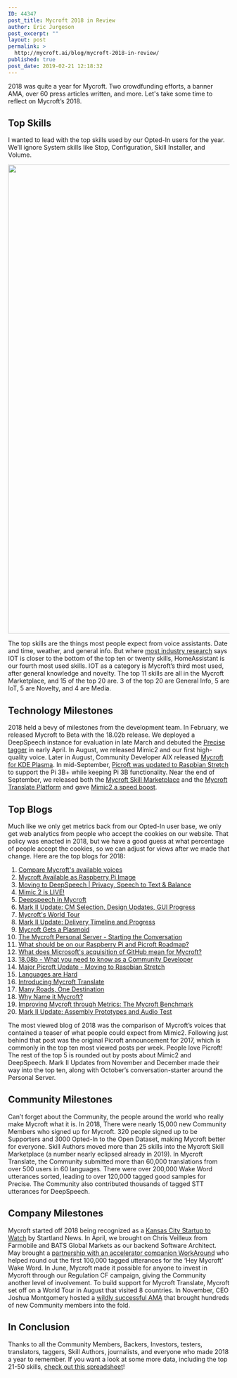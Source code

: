 ```yaml
---
ID: 44347
post_title: Mycroft 2018 in Review
author: Eric Jurgeson
post_excerpt: ""
layout: post
permalink: >
  http://mycroft.ai/blog/mycroft-2018-in-review/
published: true
post_date: 2019-02-21 12:18:32
---
```

2018 was quite a year for Mycroft. Two crowdfunding efforts, a banner AMA, over 60 press articles written, and more. Let's take some time to reflect on Mycroft’s 2018.
<h2>Top Skills</h2>
I wanted to lead with the top skills used by our Opted-In users for the year. We’ll ignore System skills like Stop, Configuration, Skill Installer, and Volume.

<span style="font-weight: 400;"><a href="https://mycroft.ai/wp-content/uploads/2019/02/Top20Skills_HORIZ.png"><img class="alignnone size-full wp-image-44354" src="https://mycroft.ai/wp-content/uploads/2019/02/Top20Skills_HORIZ.png" alt="" width="1357" height="1067" /></a></span>

<span style="font-weight: 400;">The top skills are the things most people expect from voice assistants. Date and time, weather, and general info. But where <a href="https://voicebot.ai/2018/03/21/data-breakdown-consumers-use-smart-speakers-today/" target="_blank" rel="noopener">most industry research</a> says IOT is closer to the bottom of the top ten or twenty skills, HomeAssistant is our fourth most used skills. IOT as a category is Mycroft’s third most used, after general knowledge and novelty. The top 11 skills are all in the Mycroft Marketplace, and 15 of the top 20 are. 3 of the top 20 are General Info, 5 are IoT, 5 are Novelty, and 4 are Media.</span>
<h2>Technology Milestones</h2>
2018 held a bevy of milestones from the development team. In February, we released Mycroft to Beta with the 18.02b release. We deployed a DeepSpeech instance for evaluation in late March and debuted the <a href="https://home.mycroft.ai/#/precise" target="_blank" rel="noopener">Precise tagger</a> in early April. In August, we released Mimic2 and our first high-quality voice. Later in August, Community Developer AIX released <a href="https://github.com/KDE/plasma-mycroft" target="_blank" rel="noopener">Mycroft for KDE Plasma</a>. In mid-September, <a href="https://mycroft.ai/blog/major-picroft-update-moving-to-raspbian-stretch/" target="_blank" rel="noopener">Picroft was updated to Raspbian Stretch</a> to support the Pi 3B+ while keeping Pi 3B functionality. Near the end of September, we released both the <a href="https://market.mycroft.ai/" target="_blank" rel="noopener">Mycroft Skill Marketplace</a> and the <a href="https://translate.mycroft.ai/" target="_blank" rel="noopener">Mycroft Translate Platform</a> and gave <a href="https://mycroft.ai/blog/mimic2-speed-boost-response-caching/" target="_blank" rel="noopener">Mimic2 a speed boost</a>.
<h2>Top Blogs</h2>
Much like we only get metrics back from our Opted-In user base, we only get web analytics from people who accept the cookies on our website. That policy was enacted in 2018, but we have a good guess at what percentage of people accept the cookies, so we can adjust for views after we made that change. Here are the top blogs for 2018:
<ol>
 	<li><a href="https://mycroft.ai/blog/available-voices/" target="_blank" rel="noopener">Compare Mycroft's available voices</a></li>
 	<li><a href="https://mycroft.ai/blog/mycroft-now-available-raspberry-pi-image/" target="_blank" rel="noopener">Mycroft Available as Raspberry Pi Image</a></li>
 	<li><a href="https://mycroft.ai/blog/mycroft-speech-to-text-and-balance/" target="_blank" rel="noopener">Moving to DeepSpeech | Privacy, Speech to Text &amp; Balance</a></li>
 	<li><a href="https://mycroft.ai/blog/mimic-2-is-live/" target="_blank" rel="noopener">Mimic 2 is LIVE!</a></li>
 	<li><a href="https://mycroft.ai/blog/deepspeech-update/" target="_blank" rel="noopener">Deepspeech in Mycroft</a></li>
 	<li><a href="https://mycroft.ai/blog/mark-ii-update-cm-selection-design-updates-gui-progress/" target="_blank" rel="noopener">Mark II Update: CM Selection, Design Updates, GUI Progress</a></li>
 	<li><a href="https://mycroft.ai/blog/mycrofts-world-tour/" target="_blank" rel="noopener">Mycroft's World Tour</a></li>
 	<li><a href="https://mycroft.ai/blog/mark-ii-update-delivery-timeline-and-progress/" target="_blank" rel="noopener">Mark II Update: Delivery Timeline and Progress</a></li>
 	<li><a href="https://mycroft.ai/blog/mycroft-gets-a-plasmoid/" target="_blank" rel="noopener">Mycroft Gets a Plasmoid</a></li>
 	<li><a href="https://mycroft.ai/blog/mycroft-personal-server-conversation/" target="_blank" rel="noopener">The Mycroft Personal Server - Starting the Conversation</a></li>
 	<li><a href="https://mycroft.ai/blog/picroft-roadmap-2018/" target="_blank" rel="noopener">What should be on our Raspberry Pi and Picroft Roadmap?</a></li>
 	<li><a href="https://mycroft.ai/blog/microsoft-acquires-github/" target="_blank" rel="noopener">What does Microsoft's acquisition of GitHub mean for Mycroft?</a></li>
 	<li><a href="https://mycroft.ai/blog/18-08b-what-you-need-to-know-as-a-community-developer/" target="_blank" rel="noopener">18.08b - What you need to know as a Community Developer</a></li>
 	<li><a href="https://mycroft.ai/blog/major-picroft-update-moving-to-raspbian-stretch/" target="_blank" rel="noopener">Major Picroft Update - Moving to Raspbian Stretch</a></li>
 	<li><a href="https://mycroft.ai/blog/languages-are-hard/" target="_blank" rel="noopener">Languages are Hard</a></li>
 	<li><a href="https://mycroft.ai/blog/introducing-mycroft-translate/" target="_blank" rel="noopener">Introducing Mycroft Translate</a></li>
 	<li><a href="https://mycroft.ai/blog/many-roads-one-destination/" target="_blank" rel="noopener">Many Roads, One Destination</a></li>
 	<li><a href="https://mycroft.ai/blog/why-name-it-mycroft/" target="_blank" rel="noopener">Why Name it Mycroft?</a></li>
 	<li><a href="https://mycroft.ai/blog/the-mycroft-benchmark/" target="_blank" rel="noopener">Improving Mycroft through Metrics: The Mycroft Benchmark</a></li>
 	<li><a href="https://mycroft.ai/blog/mark-ii-update-assembly-prototypes-and-audio-test/" target="_blank" rel="noopener">Mark II Update: Assembly Prototypes and Audio Test</a></li>
</ol>
The most viewed blog of 2018 was the comparison of Mycroft’s voices that contained a teaser of what people could expect from Mimic2. Following just behind that post was the original Picroft announcement for 2017, which is commonly in the top ten most viewed posts per week. People love Picroft! The rest of the top 5 is rounded out by posts about Mimic2 and DeepSpeech. Mark II Updates from November and December made their way into the top ten, along with October’s conversation-starter around the Personal Server.
<h2>Community Milestones</h2>
Can’t forget about the Community, the people around the world who really make Mycroft what it is. In 2018, There were nearly 15,000 new Community Members who signed up for Mycroft. 320 people signed up to be Supporters and 3000 Opted-In to the Open Dataset, making Mycroft better for everyone. Skill Authors moved more than 25 skills into the Mycroft Skill Marketplace (a number nearly eclipsed already in 2019). In Mycroft Translate, the Community submitted more than 60,000 translations from over 500 users in 60 languages. There were over 200,000 Wake Word utterances sorted, leading to over 120,000 tagged good samples for Precise. The Community also contributed thousands of tagged STT utterances for DeepSpeech.
<h2>Company Milestones</h2>
Mycroft started off 2018 being recognized as a <a href="https://www.startlandnews.com/2018/01/2018-startups-watch-mycroft/" target="_blank" rel="noopener">Kansas City Startup to Watch</a> by Startland News. In April, we brought on Chris Veilleux from Farmobile and BATS Global Markets as our backend Software Architect. May brought a <a href="https://mycroft.ai/blog/refugees-tagging-wake-words-mycroft-workaround-partnership/" target="_blank" rel="noopener">partnership with an accelerator companion WorkAround</a> who helped round out the first 100,000 tagged utterances for the ‘Hey Mycroft’ Wake Word. In June, Mycroft made it possible for anyone to invest in Mycroft through our Regulation CF campaign, giving the Community another level of involvement. To build support for Mycroft Translate, Mycroft set off on a World Tour in August that visited 8 countries. In November, CEO Joshua Montgomery hosted a <a href="https://www.reddit.com/r/IAmA/comments/9uzpux/i_am_the_founder_and_ceo_of_mycroft_ai_the/" target="_blank" rel="noopener">wildly successful AMA</a> that brought hundreds of new Community members into the fold.
<h2>In Conclusion</h2>
Thanks to all the Community Members, Backers, Investors, testers, translators, taggers, Skill Authors, journalists, and everyone who made 2018 a year to remember. If you want a look at some more data, including the top 21-50 skills, <a href="https://docs.google.com/spreadsheets/d/10D1mDip5Ogxo2F-vNhdtVkByoml7kIN8yCBF9yXOEYw/edit?usp=sharing" target="_blank" rel="noopener">check out this spreadsheet</a>!